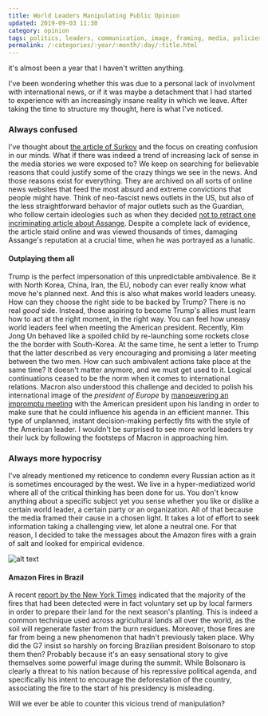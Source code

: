 ```yaml
---
title: World Leaders Manipulating Public Opinion
updated: 2019-09-03 11:30
category: opinion
tags: politics, leaders, communication, image, framing, media, policies
permalink: /:categories/:year/:month/:day/:title.html
---
```


it's almost been a year that I haven't written anything.

I've been wondering whether this was due to a personal lack of involvment with international news, or if it was maybe a detachment that I had started to experience with an increasingly insane reality in which we leave. After taking the time to structure my thought, here is what I've noticed.

### Always confused 
I've thought about [the article of Surkov]('https://www.polegato.me/opinion/2017/01/30/surkov.html') and the focus on creating confusion in our minds. What if there was indeed a trend of increasing lack of sense in the media stories we were exposed to? We keep on searching for believable reasons that could justify some of the crazy things we see in the news. And those reasons exist for everything. They are archived on all sorts of online news websites that feed the most absurd and extreme convictions that people might have. Think of neo-fascist news outlets in the US, but also of the less straightforward behavior of major outlets such as the Guardian, who follow certain ideologies such as when they decided [not to retract one incriminating article about Assange]("https://theintercept.com/2019/01/02/five-weeks-after-the-guardians-viral-blockbuster-assangemanafort-scoop-no-evidence-has-emerged-just-stonewalling/"). Despite a complete lack of evidence, the article staid online and was viewed thousands of times, damaging Assange's reputation at a crucial time, when he was portrayed as a lunatic.

#### Outplaying them all
Trump is the perfect impersonation of this unpredictable ambivalence. Be it with North Korea, China, Iran, the EU, nobody can ever really know what move he's planned next. And this is also what makes world leaders uneasy. How can they choose the right side to be backed by Trump? There is no real _good_ side. Instead, those aspiring to become Trump's allies must learn how to act at the right moment, in the right way. You can feel how uneasy world leaders feel when meeting the American president. Recently, Kim Jong Un behaved like a spoiled child by re-launching some rockets close the the border with South-Korea. At the same time, he sent a letter to Trump that the latter described as very encouraging and promising a later meeting between the two men. How can such ambivalent actions take place at the same time? It doesn't matter anymore, and we must get used to it. Logical continuations ceased to be the norm when it comes to international relations. Macron also understood this challenge and decided to polish his international image of the _president of Europe_ by [manoeuvering an impromptu meeting]("https://www.nytimes.com/2019/08/27/world/europe/g7-macron-trump-france.html") with the American president upon his landing in order to make sure that he could influence his agenda in an efficient manner. This type of unplanned, instant decision-making perfectly fits with the style of the American leader. I wouldn't be surprised to see more world leaders try their luck by following the footsteps of Macron in approaching him. 

### Always more hypocrisy
I've already mentioned my reticence to condemn every Russian action as it is sometimes encouraged by the west. We live in a hyper-mediatized world where all of the critical thinking has been done for us. You don't know anything about a specific subject yet you sense whether you like or dislike a certain world leader, a certain party or an organization. All of that because the media framed their cause in a chosen light. It takes a lot of effort to seek information taking a challenging view, let alone a neutral one. For that reason, I decided to take the messages about the Amazon fires with a grain of salt and looked for empirical evidence. 

![alt text](http://polegato.me/assets/amazon_fires_map.png 'Overview of Fires in the Brazilian Amazon over time - (c) New York TImes')

#### Amazon Fires in Brazil
A recent [report by the New York Times]('https://www.nytimes.com/interactive/2019/08/24/world/americas/amazon-rain-forest-fire-maps.html') indicated that the majority of the fires that had been detected were in fact voluntary set up by local farmers in order to prepare their land for the next season's planting. This is indeed a common technique used across agricultural lands all over the world, as the soil will regenerate faster from the burn residues. Moreover, those fires are far from being a new phenomenon that hadn't previously taken place. Why did the G7 insist so harshly on forcing Brazilian president Bolsonaro to stop them then? Probably because it's an easy sensational story to give themselves some powerful image during the summit. While Bolsonaro is clearly a threat to his nation because of his repressive political agenda, and specifically his intent to encourage the deforestation of the country, associating the fire to the start of his presidency is misleading. 

Will we ever be able to counter this vicious trend of manipulation?


